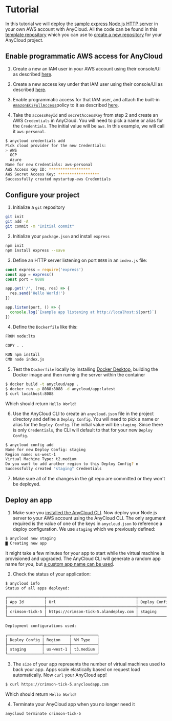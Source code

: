 # Tutorial

In this tutorial we will deploy the [sample express Node.js HTTP server](https://expressjs.com/en/starter/hello-world.html) in your own AWS account with AnyCloud. All the code can be found in this [template repository](https://github.com/alantech/hello-anycloud) which you can use to [create a new repository](https://docs.github.com/en/github/creating-cloning-and-archiving-repositories/creating-a-repository-from-a-template) for your AnyCloud project.

## Enable programmatic AWS access for AnyCloud

1) Create a new an IAM user in your AWS account using their console/UI as described [here](https://docs.aws.amazon.com/IAM/latest/UserGuide/id_users_create.html#id_users_create_console).

2) Create a new access key under that IAM user using their console/UI as described [here](https://docs.aws.amazon.com/IAM/latest/UserGuide/id_credentials_access-keys.html#Using_CreateAccessKey).

3) Enable programmatic access for that IAM user, and attach the built-in [`AmazonEC2FullAccess`](https://console.aws.amazon.com/iam/home#/policies/arn%3Aaws%3Aiam%3A%3Aaws%3Apolicy%2FAmazonEC2FullAccess)policy to it as described [here](https://docs.aws.amazon.com/IAM/latest/UserGuide/access_policies_manage-attach-detach.html#add-policies-console).

4) Take the `accessKeyId` and `secretAccessKey` from step 2 and create an AWS `Credentials` in AnyCloud. You will need to pick a name or alias for the `Credentials`. The initial value will be `aws`. In this example, we will call it `aws-personal`.

```bash
$ anycloud credentials add
Pick cloud provider for the new Credentials:
> AWS
  GCP
  Azure
Name for new Credentials: aws-personal
AWS Access Key ID: ******************
AWS Secret Access Key: ******************
Successfully created mystartup-aws Credentials
```

## Configure your project

1) Initialize a `git` repository

```bash
git init
git add -A
git commit -m "Initial commit"
```

2) Initialize your `package.json` and install `express`

```bash
npm init
npm install express --save
```

3) Define an HTTP server listening on port `8088` in an `index.js` file:

```javascript
const express = require('express')
const app = express()
const port = 8088

app.get('/', (req, res) => {
  res.send('Hello World!')
})

app.listen(port, () => {
  console.log(`Example app listening at http://localhost:${port}`)
})
```

4) Define the `Dockerfile` like this: 

```bash
FROM node:lts

COPY . .

RUN npm install
CMD node index.js
```

5) Test the `Dockerfile` locally by installing [Docker Desktop](https://www.docker.com/products/docker-desktop), building the Docker image and then running the server within the container

```bash
$ docker build -t anycloud/app .
$ docker run -p 8088:8088 -d anycloud/app:latest
$ curl localhost:8088
```

Which should return `Hello World!`

6) Use the AnyCloud CLI to create an `anycloud.json` file in the project directory and define a `Deploy Config`. You will need to pick a name or alias for the `Deploy Config`. The initial value will be `staging`. Since there is only `Credentials`, the CLI will default to that for your new `Deploy Config`.

```bash
$ anycloud config add
Name for new Deploy Config: staging
Region name: us-west-1
Virtual Machine Type: t2.medium
Do you want to add another region to this Deploy Config? n
Successfully created "staging" Credentials
```

7) Make sure all of the changes in the git repo are committed or they won't be deployed.

## Deploy an app

1) Make sure you [installed the AnyCloud CLI](about.md#cli-installation). Now deploy your Node.js server to your AWS account using the AnyCloud CLI. The only argument required is the value of one of the keys in `anycloud.json` to reference a deploy configuration. We use `staging` which we previously defined:

```bash
$ anycloud new staging
▇ Creating new app
```

It might take a few minutes for your app to start while the virtual machine is provisioned and upgraded. The AnyCloud CLI will generate a random app name for you, but [a custom app name can be used](how-to/custom-app.md).

2) Check the status of your application:

```bash
$ anycloud info
Status of all apps deployed:

┌────────────────┬───────────────────────────────────────┬───────────────┬──────┬────────┐
│ App Id         │ Url                                   │ Deploy Config │ Size │ Status │
├────────────────┼───────────────────────────────────────┼───────────────┼──────┼────────┤
│ crimson-tick-5 │ https://crimson-tick-5.alandeploy.com │ staging       │ 1    │ up     │
└────────────────┴───────────────────────────────────────┴───────────────┴──────┴────────┘

Deployment configurations used:

┌───────────────┬───────────┬───────────┐
│ Deploy Config │ Region    │ VM Type   │
├───────────────┼───────────┼───────────┤
│ staging       │ us-west-1 │ t3.medium │
└───────────────┴───────────┴───────────┘

```

3) The `size` of your app represents the number of virtual machines used to back your app. Apps scale elastically based on request load automatically. Now `curl` your AnyCloud app!

```bash
$ curl https://crimson-tick-5.anycloudapp.com
```

Which should return `Hello World!`

4) Terminate your AnyCloud app when you no longer need it

```bash
anycloud terminate crimson-tick-5
```
